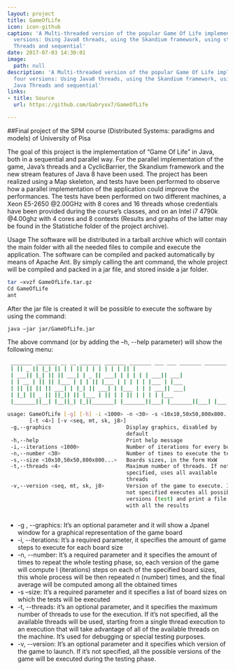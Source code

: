 ```yaml
---
layout: project
title: GameOfLife
icon: icon-github
caption: 'A Multi-threaded version of the popular Game Of Life implemented in four
  versions: Using Java8 threads, using the Skandium framework, using standard Java
  Threads and sequential'
date: 2017-07-03 14:30:01
image:
  path: null
description: 'A Multi-threaded version of the popular Game Of Life implemented in
  four versions: Using Java8 threads, using the Skandium framework, using standard
  Java Threads and sequential'
links:
- title: Source
  url: https://github.com/Gabryxx7/GameOfLife

---
```


##Final project of the SPM course (Distributed Systems:  paradigms and models) of University of Pisa

The goal of this project is the implementation of “Game Of Life” in Java, both in a sequential and parallel 
way. For the parallel implementation of the game, Java’s threads and a CyclicBarrier, the Skandium 
framework and the new stream features of Java 8 have been used. The project has been realized using a Map 
skeleton, and tests have been performed to observe how a parallel implementation of the application could 
improve the performances. The tests have been performed on two different machines, a Xeon E5-2650 
@2.00GHz with 8 cores and 16 threads whose credentials have been provided during the course’s classes, 
and on an Intel i7 4790k @4.00ghz with 4 cores and 8 contexts (Results and graphs of the latter may be 
found in the Statistiche folder of the project archive). 



Usage
The software will be distributed in a tarball archive which will contain the main folder with all the needed 
files to compile and execute the application. The software can be compiled and packed automatically by 
means of Apache Ant. 
By simply calling the ant command, the whole project will be compiled and packed in a jar file, and stored 
inside a jar folder.  

```bash
tar –xvzf GameOfLife.tar.gz 
Cd GameOfLife 
ant
```

After the jar file is created it will be possible to execute the software by using the command: 
```bash
java –jar jar/GameOfLife.jar
```

The above command (or by adding the –h, --help parameter) will show the following menu: 

 
```bash
 _______ _______ __ __ _______ _______ _______ ___ ___ _______ _______ 
 | || _ || |_| || | | || | | | | | | || | 
 | ___|| |_| || || ___| | _ || ___| | | | | | ___|| ___| 
 | | __ | || || |___ | | | || |___ | | | | | |___ | |___ 
 | || || || || ___| | |_| || ___| | |___ | | | ___|| ___| 
 | |_| || _ || ||_|| || |___ | || | | || | | | | |___ 
 |_______||__| |__||_| |_||_______| |_______||___| |_______||___| |___| |_______| 
 
usage: GameOfLife [-g] [-h] -i <1000> -n <30> -s <10x10,50x50,800x800...> 
       [-t <4>] [-v <seq, mt, sk, j8>] 
 -g,--graphics                        Display graphics, disabled by 
                                      default 
 -h,--help                            Print help message 
 -i,--iterations <1000>               Number of iterations for every board 
 -n,--number <30>                     Number of times to execute the test 
 -s,--size <10x10,50x50,800x800...>   Boards sizes, in the form HxW 
 -t,--threads <4>                     Maximum number of threads. If not 
                                      specified, uses all available 
                                      threads 
 -v,--version <seq, mt, sk, j8>       Version of the game to execute. If 
                                      not specified executes all possible 
                                      versions (test) and print a file 
                                      with all the results 
                                      
```


- -g , --graphics: It’s an optional parameter and it will show a Jpanel window for a graphical 
representation of the game board 
- -i, --iterations: It’s a required parameter, it specifies the amount of game steps to execute for each 
board size 
- -n, --number: It’s a required parameter and it specifies the amount of times to repeat the whole 
testing phase, so, each version of the game will compute I (iterations) steps on each of the specified 
board sizes, this whole process will be then repeated n (number) times, and the final average will be 
computed among all the obtained times 
- -s –size: It’s a required parameter and it specifies a list of board sizes on which the tests will be 
executed 
- -t, --threads: it’s an optional parameter, and it specifies the maximum number of threads to use for 
the execution. If it’s not specified, all the available threads will be used, starting from a single thread 
execution to an execution that will take advantage of all of the available threads on the machine. It’s 
used for debugging or special testing purposes. 
- -v, --version: It’s an optional parameter and it specifies which version of the game to launch. If it’s 
not specified, all the possible versions of the game will be executed during the testing phase. 